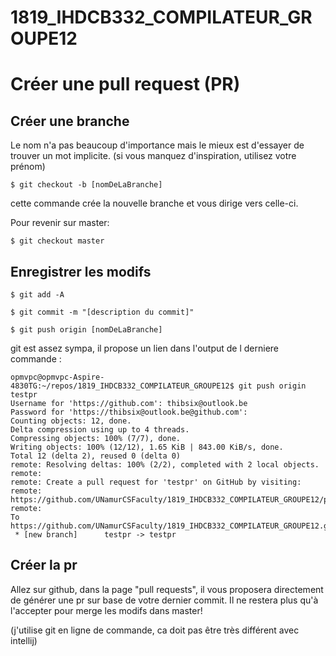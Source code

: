 # 1819_IHDCB332_COMPILATEUR_GROUPE12

# Créer une pull request (PR)

## Créer une branche

Le nom n'a pas beaucoup d'importance mais le mieux est d'essayer de trouver un mot implicite.
(si vous manquez d'inspiration, utilisez votre prénom)

```
$ git checkout -b [nomDeLaBranche]
``` 

cette commande crée la nouvelle branche et vous dirige vers celle-ci.

Pour revenir sur master:

```
$ git checkout master
``` 

## Enregistrer les modifs

```
$ git add -A
``` 

```
$ git commit -m "[description du commit]"
``` 

```
$ git push origin [nomDeLaBranche]
``` 

git est assez sympa, il propose un lien dans l'output de l derniere commande :

```
opmvpc@opmvpc-Aspire-4830TG:~/repos/1819_IHDCB332_COMPILATEUR_GROUPE12$ git push origin testpr
Username for 'https://github.com': thibsix@outlook.be
Password for 'https://thibsix@outlook.be@github.com':
Counting objects: 12, done.
Delta compression using up to 4 threads.
Compressing objects: 100% (7/7), done.
Writing objects: 100% (12/12), 1.65 KiB | 843.00 KiB/s, done.
Total 12 (delta 2), reused 0 (delta 0)
remote: Resolving deltas: 100% (2/2), completed with 2 local objects.
remote:
remote: Create a pull request for 'testpr' on GitHub by visiting:
remote:      https://github.com/UNamurCSFaculty/1819_IHDCB332_COMPILATEUR_GROUPE12/pull/new/testpr
remote:
To https://github.com/UNamurCSFaculty/1819_IHDCB332_COMPILATEUR_GROUPE12.git
 * [new branch]      testpr -> testpr
 ```
 
 ## Créer la pr
 
 Allez sur github, dans la page "pull requests", il vous proposera directement de générer une pr sur base de votre dernier commit.
 Il ne restera plus qu'à l'accepter pour merge les modifs dans master!
 
 (j'utilise git en ligne de commande, ca doit pas être très différent avec intellij)